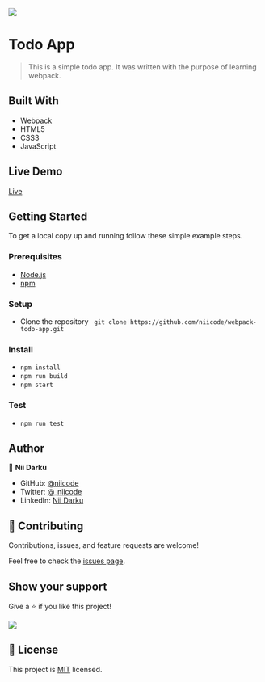 ![](https://img.shields.io/badge/TodoApp-v1.0.0-blue.svg)

# Todo App

> This is a simple todo app. It was written with the purpose of learning webpack.


## Built With

- [Webpack](https://webpack.js.org/)
- HTML5
- CSS3
- JavaScript

## Live Demo

[Live](https://niicode.github.io/webpack-todo-app/)


## Getting Started

To get a local copy up and running follow these simple example steps.

### Prerequisites
- [Node.js](https://nodejs.org/)
- [npm](https://www.npmjs.com/)

### Setup
- Clone the repository ` git clone https://github.com/niicode/webpack-todo-app.git`

### Install
- `npm install`
- `npm run build`
- `npm start`

### Test
- `npm run test`

## Author

👤 **Nii Darku**

- GitHub: [@niicode](https://github.com/_niicode)
- Twitter: [@_niicode](https://twitter.com/_niicode)
- LinkedIn: [Nii Darku](https://linkedin.com/nii-darku-dodoo-082018148/)

## 🤝 Contributing

Contributions, issues, and feature requests are welcome!

Feel free to check the [issues page](../../issues/).

## Show your support

Give a ⭐️ if you like this project!
    
![](https://img.shields.io/badge/stars-0.0.1-brightgreen.svg)

## 📝 License

This project is [MIT](./LICENSE) licensed.
